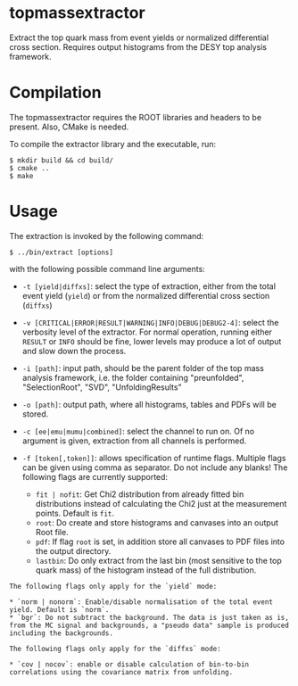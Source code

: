 topmassextractor
================

Extract the top quark mass from event yields or normalized differential cross section. Requires output histograms from the DESY top analysis framework.

# Compilation #

The topmassextractor requires the ROOT libraries and headers to be present. Also, CMake is needed.

To compile the extractor library and the executable, run:

  ```
  $ mkdir build && cd build/
  $ cmake ..
  $ make
  ```


# Usage #

The extraction is invoked by the following command:

```
$ ../bin/extract [options]
```

with the following possible command line arguments:

  * `-t [yield|diffxs]`:  select the type of extraction, either from the total event yield (`yield`) or from the normalized differential cross section (`diffxs`)
  * `-v [CRITICAL|ERROR|RESULT|WARNING|INFO|DEBUG|DEBUG2-4]`: select the verbosity level of the extractor. For normal operation, running either `RESULT` or `INFO` should be fine, lower levels may produce a lot of output and slow down the process.
  * `-i [path]`: input path, should be the parent folder of the top mass analysis framework, i.e. the folder containing "preunfolded", "SelectionRoot", "SVD", "UnfoldingResults"
  * `-o [path]`: output path, where all histograms, tables and PDFs will be stored.
  * `-c [ee|emu|mumu|combined]`: select the channel to run on. Of no argument is given, extraction from all channels is performed.
  * `-f [token[,token]]`: allows specification of runtime flags. Multiple flags can be given using comma as separator. Do not include any blanks! The following flags are currently supported:
    
    * `fit | nofit`: Get Chi2 distribution from already fitted bin distributions instead of calculating the Chi2 just at the measurement points. Default is `fit`.
    * `root`: Do create and store histograms and canvases into an output Root file.
    * `pdf`: If flag `root` is set, in addition store all canvases to PDF files into the output directory.
    * `lastbin`: Do only extract from the last bin (most sensitive to the top quark mass) of the histogram instead of the full distribution.

<!-- comment -->

    The following flags only apply for the `yield` mode:

    * `norm | nonorm`: Enable/disable normalisation of the total event yield. Default is `norm`.
    * `bgr`: Do not subtract the background. The data is just taken as is, from the MC signal and backgrounds, a "pseudo data" sample is produced including the backgrounds.

<!-- comment -->

    The following flags only apply for the `diffxs` mode:

    * `cov | nocov`: enable or disable calculation of bin-to-bin correlations using the covariance matrix from unfolding.